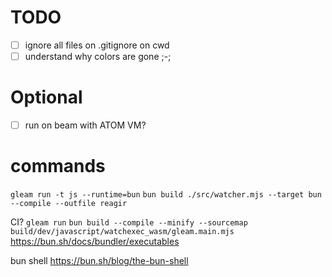 # TODO

- [ ] ignore all files on .gitignore on cwd
- [ ] understand why colors are gone ;-;

# Optional
- [ ] run on beam with ATOM VM?

# commands

`gleam run -t js --runtime=bun`
`bun build ./src/watcher.mjs --target bun --compile --outfile reagir`

CI?
`gleam run`
`bun build --compile --minify --sourcemap build/dev/javascript/watchexec_wasm/gleam.main.mjs`
https://bun.sh/docs/bundler/executables

bun shell
https://bun.sh/blog/the-bun-shell

